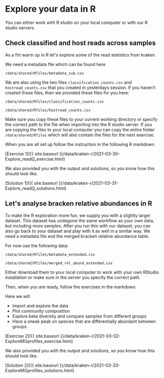 # Explore your data in R

You can either work with R studio on your local computer or with our R studio servers. 

## Check classified and host reads across samples

As a firt warm up in R let's explore some of the read statistics from kraken.

We need a metadata file which can be found here

    /data/shared/Rfiles/metadata_sub.csv

We are also using the two files `classification_counts.csv` and `hostread_counts.csv` that you created in yesterdays session. If you haven’t created those files, then we provided these files for you here:

    /data/shared/Rfiles/classification_counts.csv

    /data/shared/Rfiles/hostread_counts.csv

Make sure you copy these files to your current working directory or specify the correct path to the file when importing into the R studio server.
If you are copying the files to your local computer you can copy the entire folder `/data/shared/Rfiles` which will also contain the files for the next exercise.

When you are all set up follow the instruction in the following R markdown

[Exercise 1]({{ site.baseurl }}/data/kraken-r/2021-03-30-Explore_readQ_exercise.html)

We also provided you with the output and solutions, so you know how this should look like. 

[Solution 1]({{ site.baseurl }}/data/kraken-r/2021-03-31-Explore_readQ_solutions.html)


## Let's analyse bracken relative abundances in R

To make the R exploration more fun, we supply you with a slightly larger dataset. This dataset has undegone the same workflow as your own data, but including more samples. After you run this with our dataset, you can also go back to your dataset and play with it as well in a similar way. We need a metadata file and the merged bracken relative abundance table.

For now use the following data:

    /data/shared/Rfiles/metadata_extended.csv

    /data/shared/Rfiles/merged_rel_abund_extended.csv

Either download them to your local computer to work with your own RStudio installation or make sure in the server you specify the correct path.

Then, when you are ready, follow the exercises in the markdown. 

Here we will

- Import and explore the data
- Plot community composition
- Explore beta diversity and compare samples from different groups
- Have a sneak peak on species that are differentially abundant between groups

[Exercise 2]({{ site.baseurl }}/data/kraken-r/2021-03-32-ExploreMGprofiles_exercise.html)

We also provided you with the output and solutions, so you know how this should look like. 

[Solution 2]({{ site.baseurl }}/data/kraken-r/2021-03-33-ExploreMGprofiles_solutions.html)
